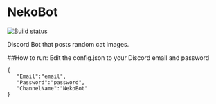 # NekoBot
[![Build status](https://ci.appveyor.com/api/projects/status/fjlpei28tsfwfd1i?svg=true)](https://ci.appveyor.com/project/dreanor/nekobot)

Discord Bot that posts random cat images.

##How to run:
Edit the config.json to your Discord email and password
```
{  
   "Email":"email",
   "Password":"password",
   "ChannelName":"NekoBot"
}
```
